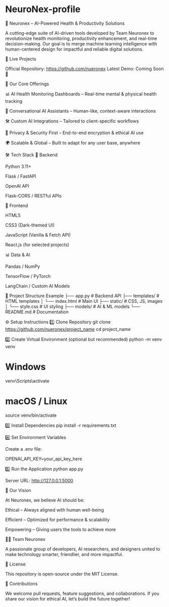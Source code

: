 # NeuroNex-profile
🧠 Neuronex – AI-Powered Health & Productivity Solutions

A cutting-edge suite of AI-driven tools developed by Team Neuronex to revolutionize health monitoring, productivity enhancement, and real-time decision-making. Our goal is to merge machine learning intelligence with human-centered design for impactful and reliable digital solutions.

🚀 Live Projects

Official Repository: https://github.com/nueronex
Latest Demo: Coming Soon 🚧

🧠 Our Core Offerings

📊 AI Health Monitoring Dashboards – Real-time mental & physical health tracking

💬 Conversational AI Assistants – Human-like, context-aware interactions

🛠️ Custom AI Integrations – Tailored to client-specific workflows

🔐 Privacy & Security First – End-to-end encryption & ethical AI use

🌍 Scalable & Global – Built to adapt for any user base, anywhere

🛠️ Tech Stack
🔧 Backend

Python 3.11+

Flask / FastAPI

OpenAI API

Flask-CORS / RESTful APIs

🎨 Frontend

HTML5

CSS3 (Dark-themed UI)

JavaScript (Vanilla & Fetch API)

React.js (for selected projects)

📊 Data & AI

Pandas / NumPy

TensorFlow / PyTorch

LangChain / Custom AI Models

📁 Project Structure Example
├── app.py                # Backend API
├── templates/            # HTML templates
│   └── index.html         # Main UI
├── static/               # CSS, JS, images
│   └── style.css          # UI styling
├── models/               # AI & ML models
└── README.md             # Documentation

⚙️ Setup Instructions
1️⃣ Clone Repository
git clone https://github.com/nueronex/project_name
cd project_name

2️⃣ Create Virtual Environment (optional but recommended)
python -m venv venv
# Windows
venv\Scripts\activate
# macOS / Linux
source venv/bin/activate

3️⃣ Install Dependencies
pip install -r requirements.txt

4️⃣ Set Environment Variables

Create a .env file:

OPENAI_API_KEY=your_api_key_here

5️⃣ Run the Application
python app.py


Server URL: http://127.0.0.1:5000

🌟 Our Vision

At Neuronex, we believe AI should be:

Ethical – Always aligned with human well-being

Efficient – Optimized for performance & scalability

Empowering – Giving users the tools to achieve more

👨‍💻 Team Neuronex

A passionate group of developers, AI researchers, and designers united to make technology smarter, friendlier, and more impactful.

📄 License

This repository is open-source under the MIT License.

🤝 Contributions

We welcome pull requests, feature suggestions, and collaborations.
If you share our vision for ethical AI, let’s build the future together!
